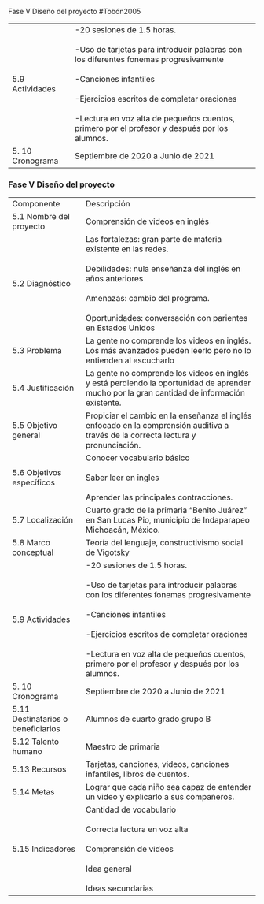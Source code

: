  Fase V Diseño del proyecto
#Tobón2005 

|                  |                                                                                                                                                                                                                                                                                                            |
| ---------------- | ---------------------------------------------------------------------------------------------------------------------------------------------------------------------------------------------------------------------------------------------------------------------------------------------------------- |
| 5.9 Actividades  | -20 sesiones de 1.5 horas.<br><br>-Uso de tarjetas para introducir palabras con los diferentes fonemas progresivamente<br><br>-Canciones infantiles<br><br>-Ejercicios escritos de completar oraciones<br><br>-Lectura en voz alta de pequeños cuentos, primero por el profesor y después por los alumnos. |
| 5. 10 Cronograma | Septiembre de 2020 a Junio de 2021                                                                                                                                                                                                                                                                         |
### Fase V Diseño del proyecto

|                                    |                                                                                                                                                                                                                                                                                                            |
| ---------------------------------- | ---------------------------------------------------------------------------------------------------------------------------------------------------------------------------------------------------------------------------------------------------------------------------------------------------------- |
| Componente                         | Descripción                                                                                                                                                                                                                                                                                                |
| 5.1 Nombre del proyecto            | Comprensión de videos en inglés                                                                                                                                                                                                                                                                            |
| 5.2 Diagnóstico                    | Las fortalezas: gran parte de materia existente en las redes.<br><br>Debilidades: nula enseñanza del inglés en años anteriores<br><br>Amenazas: cambio del programa.<br><br>Oportunidades: conversación con parientes en Estados Unidos                                                                    |
| 5.3 Problema                       | La gente no comprende los videos en inglés. Los más avanzados pueden leerlo pero no lo entienden al escucharlo                                                                                                                                                                                             |
| 5.4 Justificación                  | La gente no comprende los videos en inglés y está perdiendo la oportunidad de aprender mucho por la gran cantidad de información existente.                                                                                                                                                                |
| 5.5 Objetivo general               | Propiciar el cambio en la enseñanza el inglés enfocado en la comprensión auditiva a través de la correcta lectura y pronunciación.                                                                                                                                                                         |
| 5.6 Objetivos específicos          | Conocer vocabulario básico<br><br>Saber leer en ingles<br><br>Aprender las principales contracciones.                                                                                                                                                                                                      |
| 5.7 Localización                   | Cuarto grado de la primaria “Benito Juárez” en San Lucas Pio, municipio de Indaparapeo Michoacán, México.                                                                                                                                                                                                  |
| 5.8 Marco conceptual               | Teoría del lenguaje, constructivismo social de Vigotsky                                                                                                                                                                                                                                                    |
| 5.9 Actividades                    | -20 sesiones de 1.5 horas.<br><br>-Uso de tarjetas para introducir palabras con los diferentes fonemas progresivamente<br><br>-Canciones infantiles<br><br>-Ejercicios escritos de completar oraciones<br><br>-Lectura en voz alta de pequeños cuentos, primero por el profesor y después por los alumnos. |
| 5. 10 Cronograma                   | Septiembre de 2020 a Junio de 2021                                                                                                                                                                                                                                                                         |
| 5.11 Destinatarios o beneficiarios | Alumnos de cuarto grado grupo B                                                                                                                                                                                                                                                                            |
| 5.12 Talento humano                | Maestro de primaria                                                                                                                                                                                                                                                                                        |
| 5.13 Recursos                      | Tarjetas, canciones, videos, canciones infantiles, libros de cuentos.                                                                                                                                                                                                                                      |
| 5.14 Metas                         | Lograr que cada niño sea capaz de entender un video y explicarlo a sus compañeros.                                                                                                                                                                                                                         |
| 5.15 Indicadores                   | Cantidad de vocabulario<br><br>Correcta lectura en voz alta<br><br>Comprensión de videos<br><br>Idea general<br><br>Ideas secundarias                                                                                                                                                                      |